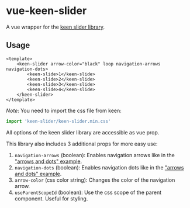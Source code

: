 # vue-keen-slider

A vue wrapper for the [keen slider library](https://github.com/rcbyr/keen-slider).

## Usage

```vue
<template>
    <keen-slider arrow-color="black" loop navigation-arrows navigation-dots>
    	<keen-slide>1</keen-slide>
    	<keen-slide>2</keen-slide>
    	<keen-slide>3</keen-slide>
    	<keen-slide>4</keen-slide>
    </keen-slider>
</template>
```

*Note*: You need to import the css file from keen:

```javascript
import 'keen-slider/keen-slider.min.css'
```

All options of the keen slider library are accessible as vue prop. 

This library also includes 3 additional props for more easy use:

1. `navigation-arrows` (boolean): Enables navigation arrows like in the ["arrows and dots" example](https://keen-slider.io/examples/#navigation). 
2. `navigation-dots` (boolean): Enables navigation dots like in the ["arrows and dots" example](https://keen-slider.io/examples/#navigation). 
2. `arrow-color` (css color string): Changes the color of the navigation arrow. 
4. `useParentScopeId` (boolean): Use the css scope of the parent component. Useful for styling.
